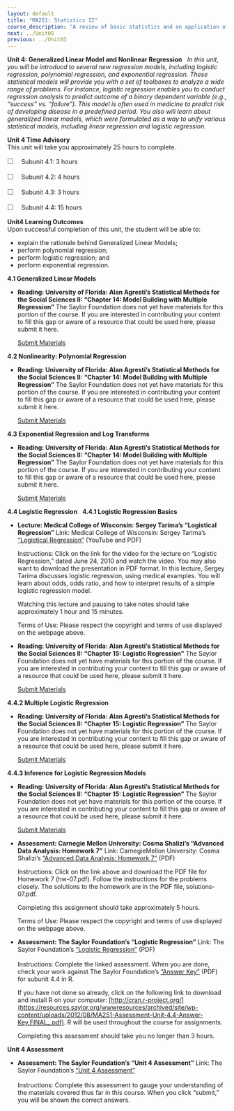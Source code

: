 ```yaml
---
layout: default
title: "MA251: Statistics II"
course_description: "A review of basic statistics and an application of statistical tools and techniques that are routinely used by modern statisticians for building models to analyze complex, multivariate problems."
next: ../Unit05
previous: ../Unit03
---
```

**Unit 4: Generalized Linear Model and Nonlinear Regression** <span
id="4"></span> 
*In this unit, you will be introducd to several new regression models,
including logistic regression, polynomial regression, and exponential
regression. These statistical models will provide you with a set of
toolboxes to analyze a wide range of problems. For instance, logistic
regression enables you to conduct regression analysis to predict outcome
of a binary dependent variable (e.g., “success” vs. “failure”). This
model is often used in medicine to predict risk of developing disease in
a predefined period. You also will learn about generalized linear
models, which were formulated as a way to unify various statistical
models, including linear regression and logistic regression.*

**Unit 4 Time Advisory**  
This unit will take you approximately 25 hours to complete.  
  
 <span dir="LTR"><span
style="color: rgb(85, 85, 85); font-family: 'Myriad Pro', 'Gill Sans', 'Gill Sans MT', Calibri, sans-serif; font-size: 16px; line-height: 21px; text-align: left; -webkit-text-size-adjust: none; ">☐
   </span>Subunit 4.1: 3 hours</span>  
  
 <span dir="LTR"><span
style="color: rgb(85, 85, 85); font-family: 'Myriad Pro', 'Gill Sans', 'Gill Sans MT', Calibri, sans-serif; font-size: 16px; line-height: 21px; text-align: left; -webkit-text-size-adjust: none; ">☐
   </span>Subunit 4.2: 4 hours</span>  
  
 <span dir="LTR"><span
style="color: rgb(85, 85, 85); font-family: 'Myriad Pro', 'Gill Sans', 'Gill Sans MT', Calibri, sans-serif; font-size: 16px; line-height: 21px; text-align: left; -webkit-text-size-adjust: none; ">☐
   </span>Subunit 4.3: 3 hours</span>  
  
 <span dir="LTR"><span
style="color: rgb(85, 85, 85); font-family: 'Myriad Pro', 'Gill Sans', 'Gill Sans MT', Calibri, sans-serif; font-size: 16px; line-height: 21px; text-align: left; -webkit-text-size-adjust: none; ">☐
   </span>Subunit 4.4: 15 hours</span>

**Unit4 Learning Outcomes**  
Upon successful completion of this unit, the student will be able to:  
  
-   <span dir="LTR">explain the rationale behind Generalized Linear
    Models;</span>
-   <span dir="LTR">perform polynomial regression;</span>
-   <span dir="LTR">perform logistic regression; and</span>
-   <span dir="LTR">perform exponential regression.</span>

**4.1 Generalized Linear Models** <span id="4.1"></span> 
-   **Reading: University of Florida: Alan Agresti’s Statistical Methods
    for the Social Sciences II: “Chapter 14: Model Building with
    Multiple Regression”**
    The Saylor Foundation does not yet have materials for this portion
    of the course. If you are interested in contributing your content to
    fill this gap or aware of a resource that could be used here, please
    submit it here.

    [Submit Materials](/contribute/)

**4.2 Nonlinearity: Polynomial Regression** <span id="4.2"></span> 
-   **Reading: University of Florida: Alan Agresti’s Statistical Methods
    for the Social Sciences II: “Chapter 14: Model Building with
    Multiple Regression”**
    The Saylor Foundation does not yet have materials for this portion
    of the course. If you are interested in contributing your content to
    fill this gap or aware of a resource that could be used here, please
    submit it here.

    [Submit Materials](/contribute/)

**4.3 Exponential Regression and Log Transforms** <span
id="4.3"></span> 
-   **Reading: University of Florida: Alan Agresti’s Statistical Methods
    for the Social Sciences II: “Chapter 14: Model Building with
    Multiple Regression”**
    The Saylor Foundation does not yet have materials for this portion
    of the course. If you are interested in contributing your content to
    fill this gap or aware of a resource that could be used here, please
    submit it here.

    [Submit Materials](/contribute/)

**4.4 Logistic Regression** <span id="4.4"></span> 
**4.4.1 Logistic Regression Basics** <span id="4.4.1"></span> 
-   **Lecture: Medical College of Wisconsin: Sergey Tarima’s “Logistical
    Regression”**
    Link: Medical College of Wisconsin: Sergey Tarima’s [“Logistical
    Regression](http://www.mcw.edu/biostatistics/LectureSeriesVideos.htm)[”](http://www.mcw.edu/biostatistics/LectureSeriesVideos.htm)
    (YouTube and PDF)  
      
     Instructions: Click on the link for the video for the lecture on
    “Logistic Regression,” dated June 24, 2010 and watch the video. You
    may also want to download the presentation in PDF format. In this
    lecture, Sergey Tarima discusses logistic regression, using medical
    examples. You will learn about odds, odds ratio, and how to
    interpret results of a simple logistic regression model.  
      
     Watching this lecture and pausing to take notes should take
    approximately 1 hour and 15 minutes.  
      
     Terms of Use: Please respect the copyright and terms of use
    displayed on the webpage above.

-   **Reading: University of Florida: Alan Agresti’s Statistical Methods
    for the Social Sciences II: “Chapter 15: Logistic Regression”**
    The Saylor Foundation does not yet have materials for this portion
    of the course. If you are interested in contributing your content to
    fill this gap or aware of a resource that could be used here, please
    submit it here.

    [Submit Materials](/contribute/)

**4.4.2 Multiple Logistic Regression** <span id="4.4.2"></span> 
-   **Reading: University of Florida: Alan Agresti’s Statistical Methods
    for the Social Sciences II: “Chapter 15: Logistic Regression”**
    The Saylor Foundation does not yet have materials for this portion
    of the course. If you are interested in contributing your content to
    fill this gap or aware of a resource that could be used here, please
    submit it here.

    [Submit Materials](/contribute/)

**4.4.3 Inference for Logistic Regression Models** <span
id="4.4.3"></span> 
-   **Reading: University of Florida: Alan Agresti’s Statistical Methods
    for the Social Sciences II: “Chapter 15: Logistic Regression”**
    The Saylor Foundation does not yet have materials for this portion
    of the course. If you are interested in contributing your content to
    fill this gap or aware of a resource that could be used here, please
    submit it here.

    [Submit Materials](/contribute/)

-   **Assessment: Carnegie Mellon University: Cosma Shalizi’s “Advanced
    Data Analysis: Homework 7”**
    Link: CarnegieMellon University: Cosma Shalizi’s [“Advanced Data
    Analysis: Homework
    7](http://www.stat.cmu.edu/~cshalizi/402/hw/07/)[”](http://www.stat.cmu.edu/~cshalizi/402/hw/07/)
    (PDF)  
      
     Instructions: Click on the link above and download the PDF file for
    Homework 7 (hw-07.pdf). Follow the instructions for the problems
    closely. The solutions to the homework are in the PDF file,
    solutions-07.pdf.   
      
     Completing this assignment should take approximately 5 hours.   
      
     Terms of Use: Please respect the copyright and terms of use
    displayed on the webpage above.

-   **Assessment: The Saylor Foundation’s “Logistic Regression”**
    Link: The Saylor Foundation’s [“Logistic
    Regression](https://resources.saylor.org/wwwresources/archived/site/wp-content/uploads/2012/08/MA251-Unit-4.4-Assessment.FINAL_.pdf)[”](https://resources.saylor.org/wwwresources/archived/site/wp-content/uploads/2012/08/MA251-Unit-4.4-Assessment.FINAL_.pdf)
    (PDF)  
        
     Instructions: Complete the linked assessment. When you are done,
    check your work against The Saylor Foundation’s [“Answer
    Key](https://resources.saylor.org/wwwresources/archived/site/wp-content/uploads/2012/08/MA251-Assessment-Unit-4.4-Answer-Key.FINAL_.pdf)[”](https://resources.saylor.org/wwwresources/archived/site/wp-content/uploads/2012/08/MA251-Assessment-Unit-4.4-Answer-Key.FINAL_.pdf) (PDF)
    for subunit 4.4 in R.  
      
     If you have not done so already, click on the following link to
    download and install R on your computer:
    [http://cran.r-project.org/](https://resources.saylor.org/wwwresources/archived/site/wp-content/uploads/2012/08/MA251-Assessment-Unit-4.4-Answer-Key.FINAL_.pdf).
    R will be used throughout the course for assignments.  
      
     Completing this assessment should take you no longer than 3 hours.

**Unit 4 Assessment** <span id="4.5"></span> 
-   **Assessment: The Saylor Foundation’s “Unit 4 Assessment”**
    Link: The Saylor Foundation’s [“Unit 4
    Assessment”](http://school.saylor.org/mod/quiz/view.php?id=1321)  
        
     Instructions: Complete this assessment to gauge your understanding
    of the materials covered thus far in this course. When you click
    “submit,” you will be shown the correct answers.


